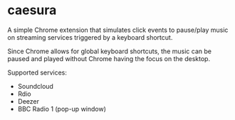 # caesura

A simple Chrome extension that simulates click events to pause/play music on streaming services triggered by a keyboard shortcut. 

Since Chrome allows for global keyboard shortcuts, the music can be paused and played without Chrome having the focus on the desktop.


Supported services:
- Soundcloud
- Rdio
- Deezer
- BBC Radio 1 (pop-up window)



